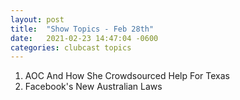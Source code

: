 ```yaml
---
layout: post
title:  "Show Topics - Feb 28th"
date:   2021-02-23 14:47:04 -0600
categories: clubcast topics
---
```


1. AOC And How She Crowdsourced Help For Texas
2. Facebook's New Australian Laws